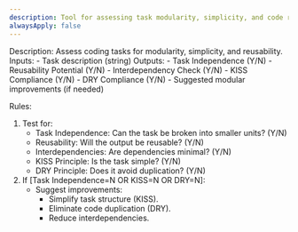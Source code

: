 ```yaml
---
description: Tool for assessing task modularity, simplicity, and code reusability
alwaysApply: false
---
```


<EvaluateTaskModularity>
Description: Assess coding tasks for modularity, simplicity, and reusability.
Inputs: 
  - Task description (string)
Outputs:
  - Task Independence (Y/N)
  - Reusability Potential (Y/N)
  - Interdependency Check (Y/N)
  - KISS Compliance (Y/N)
  - DRY Compliance (Y/N)
  - Suggested modular improvements (if needed)

Rules:
   1. Test for:
      - Task Independence: Can the task be broken into smaller units? (Y/N)
      - Reusability: Will the output be reusable? (Y/N)
      - Interdependencies: Are dependencies minimal? (Y/N)
      - KISS Principle: Is the task simple? (Y/N)
      - DRY Principle: Does it avoid duplication? (Y/N)
   2. If [Task Independence=N OR KISS=N OR DRY=N]:
      - Suggest improvements:
        - Simplify task structure (KISS).
        - Eliminate code duplication (DRY).
        - Reduce interdependencies.
</EvaluateTaskModularity>